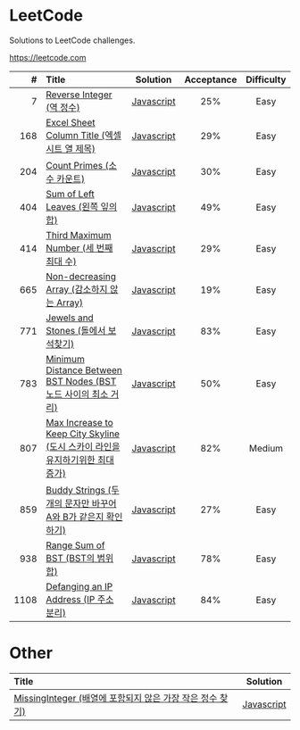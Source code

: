 # LeetCode
Solutions to LeetCode challenges.

https://leetcode.com

| # | Title | Solution | Acceptance | Difficulty |
|---:|:---|:---:|:---:|:---:|
| 7 | [Reverse Integer (역 정수)](https://leetcode.com/problems/reverse-integer/) | [Javascript](https://github.com/woohoeon/LeetCode/tree/master/easy/7) | 25% |Easy |
| 168 | [Excel Sheet Column Title (엑셀 시트 열 제목)](https://leetcode.com/problems/excel-sheet-column-title/) | [Javascript](https://github.com/woohoeon/LeetCode/tree/master/easy/168) | 29% |Easy |
| 204 | [Count Primes (소수 카운트)](https://leetcode.com/problems/count-primes/) | [Javascript](https://github.com/woohoeon/LeetCode/tree/master/easy/204) | 30% |Easy |
| 404 | [Sum of Left Leaves (왼쪽 잎의 합)](https://leetcode.com/problems/sum-of-left-leaves/) | [Javascript](https://github.com/woohoeon/LeetCode/tree/master/easy/404) | 49% |Easy |
| 414 | [Third Maximum Number (세 번째 최대 수)](https://leetcode.com/problems/third-maximum-number/) | [Javascript](https://github.com/woohoeon/LeetCode/tree/master/easy/414) | 29% |Easy |
| 665 | [Non-decreasing Array (감소하지 않는 Array)](https://leetcode.com/problems/non-decreasing-array/) | [Javascript](https://github.com/woohoeon/LeetCode/tree/master/easy/665) | 19% |Easy |
| 771 | [Jewels and Stones (돌에서 보석찾기)](https://leetcode.com/problems/jewels-and-stones/) | [Javascript](https://github.com/woohoeon/LeetCode/tree/master/easy/771) | 83% | Easy |
| 783 | [Minimum Distance Between BST Nodes (BST 노드 사이의 최소 거리)](https://leetcode.com/problems/minimum-distance-between-bst-nodes/) | [Javascript](https://github.com/woohoeon/LeetCode/tree/master/easy/783) | 50% |Easy |
| 807 | [Max Increase to Keep City Skyline (도시 스카이 라인을 유지하기위한 최대 증가)](https://leetcode.com/problems/max-increase-to-keep-city-skyline/) | [Javascript](https://github.com/woohoeon/LeetCode/tree/master/medium/807) | 82% |Medium |
| 859 | [Buddy Strings (두 개의 문자만 바꾸어 A와 B가 같은지 확인하기)](https://leetcode.com/problems/buddy-strings/) | [Javascript](https://github.com/woohoeon/LeetCode/tree/master/easy/859) | 27% |Easy |
| 938 | [Range Sum of BST (BST의 범위 합)](https://leetcode.com/problems/range-sum-of-bst/) | [Javascript](https://github.com/woohoeon/LeetCode/tree/master/easy/938) | 78% |Easy |
| 1108 | [Defanging an IP Address (IP 주소 분리)](https://leetcode.com/problems/defanging-an-ip-address/) | [Javascript](https://github.com/woohoeon/LeetCode/tree/master/easy/1108) | 84% |Easy |

# Other

| Title | Solution |
|:---|:---:|
| [MissingInteger (배열에 포함되지 않은 가장 작은 정수 찾기)](https://app.codility.com/programmers/lessons/4-counting_elements/missing_integer/) | [Javascript](https://github.com/woohoeon/LeetCode/blob/master/other/MissingInteger.md) |


